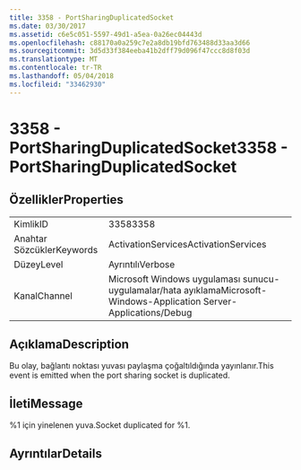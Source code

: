 ```yaml
---
title: 3358 - PortSharingDuplicatedSocket
ms.date: 03/30/2017
ms.assetid: c6e5c051-5597-49d1-a5ea-0a26ec04443d
ms.openlocfilehash: c88170a0a259c7e2a8db19bfd763488d33aa3d66
ms.sourcegitcommit: 3d5d33f384eeba41b2dff79d096f47ccc8d8f03d
ms.translationtype: MT
ms.contentlocale: tr-TR
ms.lasthandoff: 05/04/2018
ms.locfileid: "33462930"
---
```

# <a name="3358---portsharingduplicatedsocket"></a><span data-ttu-id="92b22-102">3358 - PortSharingDuplicatedSocket</span><span class="sxs-lookup"><span data-stu-id="92b22-102">3358 - PortSharingDuplicatedSocket</span></span>
## <a name="properties"></a><span data-ttu-id="92b22-103">Özellikler</span><span class="sxs-lookup"><span data-stu-id="92b22-103">Properties</span></span>  
  
|||  
|-|-|  
|<span data-ttu-id="92b22-104">Kimlik</span><span class="sxs-lookup"><span data-stu-id="92b22-104">ID</span></span>|<span data-ttu-id="92b22-105">3358</span><span class="sxs-lookup"><span data-stu-id="92b22-105">3358</span></span>|  
|<span data-ttu-id="92b22-106">Anahtar Sözcükler</span><span class="sxs-lookup"><span data-stu-id="92b22-106">Keywords</span></span>|<span data-ttu-id="92b22-107">ActivationServices</span><span class="sxs-lookup"><span data-stu-id="92b22-107">ActivationServices</span></span>|  
|<span data-ttu-id="92b22-108">Düzey</span><span class="sxs-lookup"><span data-stu-id="92b22-108">Level</span></span>|<span data-ttu-id="92b22-109">Ayrıntılı</span><span class="sxs-lookup"><span data-stu-id="92b22-109">Verbose</span></span>|  
|<span data-ttu-id="92b22-110">Kanal</span><span class="sxs-lookup"><span data-stu-id="92b22-110">Channel</span></span>|<span data-ttu-id="92b22-111">Microsoft Windows uygulaması sunucu-uygulamalar/hata ayıklama</span><span class="sxs-lookup"><span data-stu-id="92b22-111">Microsoft-Windows-Application Server-Applications/Debug</span></span>|  
  
## <a name="description"></a><span data-ttu-id="92b22-112">Açıklama</span><span class="sxs-lookup"><span data-stu-id="92b22-112">Description</span></span>  
 <span data-ttu-id="92b22-113">Bu olay, bağlantı noktası yuvası paylaşma çoğaltıldığında yayınlanır.</span><span class="sxs-lookup"><span data-stu-id="92b22-113">This event is emitted when the port sharing socket is duplicated.</span></span>  
  
## <a name="message"></a><span data-ttu-id="92b22-114">İleti</span><span class="sxs-lookup"><span data-stu-id="92b22-114">Message</span></span>  
 <span data-ttu-id="92b22-115">%1 için yinelenen yuva.</span><span class="sxs-lookup"><span data-stu-id="92b22-115">Socket duplicated for %1.</span></span>  
  
## <a name="details"></a><span data-ttu-id="92b22-116">Ayrıntılar</span><span class="sxs-lookup"><span data-stu-id="92b22-116">Details</span></span>

